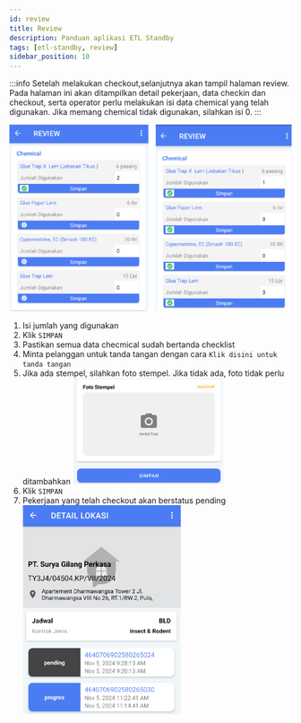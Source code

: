 ```yaml
---
id: review
title: Review
description: Panduan aplikasi ETL Standby
tags: [etl-standby, review]
sidebar_position: 10
---
```

:::info
Setelah melakukan checkout,selanjutnya akan tampil halaman review. Pada halaman ini akan ditampilkan detail pekerjaan, data checkin dan checkout, serta operator perlu melakukan isi data chemical yang telah digunakan. Jika memang chemical tidak digunakan, silahkan isi 0.
:::

![Review](./img/review.png) <br/>
1. Isi jumlah yang digunakan
2. Klik `SIMPAN`
3. Pastikan semua data checmical sudah bertanda checklist
4. Minta pelanggan untuk tanda tangan dengan cara `Klik disini untuk tanda tangan`
5. Jika ada stempel, silahkan foto stempel. Jika tidak ada, foto tidak perlu ditambahkan
   ![Review](./img/stempel.png)
6. Klik `SIMPAN`
7. Pekerjaan yang telah checkout akan berstatus pending
![Review](./img/pending.png)
